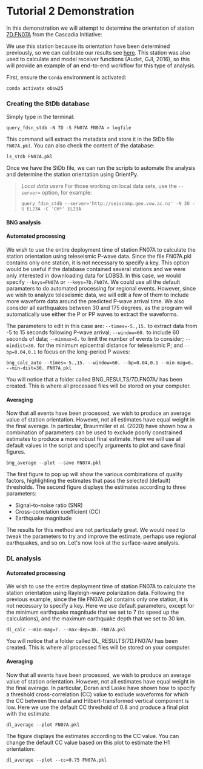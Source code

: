 # Tutorial 2 Demonstration

In this demonstration we will attempt to determine the orientation of station
[7D.FN07A](https://ds.iris.edu/gmap/#network=7D&station=FN07A&planet=earth) from the Cascadia Initiative: 

We use this station because its orientation have been determined previously, so we can 
calibrate our results see [here](https://obsic.whoi.edu/wp-content/uploads/sites/6/2019/05/Cascadia_Horizontal_Orientation_Report_2011-2012_14_05_02.pdf). This station was also used to calculate and model receiver functions
(Audet, GJI, 2016), so this will provide an example of an end-to-end workflow for this
type of analysis.

First, ensure the `Conda` environment is activated:

```
conda activate obsw25
```

### Creating the StDb database

Simply type in the terminal:

```
query_fdsn_stdb -N 7D -S FN07A FN07A > logfile
```

This command will extract the metadata and store it in the StDb file `FN07A.pkl`. You can also
check the content of the database:

```
ls_stdb FN07A.pkl
```

Once we have the StDb file, we can run the scripts to automate the analysis and determine the station
orientation using OrientPy.

> *Local data users*
> For those working on local data sets, use the `--server=` option, for example:
> ```
> query_fdsn_stdb --server='http://seiscomp.geo.vuw.ac.nz' -N 3O -S EL23A -C 'CH*' EL23A
> ```

#### BNG analysis

#### Automated processing

We wish to use the entire deployment time of station FN07A to calculate the station orientation using teleseismic P-wave data. Since the file FN07A.pkl contains only one station, it is not necessary to specify a key. This option would be useful if the database contained several stations and we were only interested in downloading data for LOBS3. In this case, we would specify `--keys=FN07A` or `--keys=7D.FN07A`. We could use all the default paramaters to do automated processing for regional events. However, since we wish to analyze teleseismic data, we will edit a few of them to include more waveform data around the predicted P-wave arrival time. We also consider all earthquakes between 30 and 175 degrees, as the program will automatically use either the P or PP waves to extract the waveforms.

The parameters to edit in this case are: `--times=-5.,15.` to extract data from -5 to 15 seconds following P-wave arrival; `--window=60.` to include 60 seconds of data; `--minmax=6.` to limit the number of events to consider; `--mindist=30.` for the minimum epicentral distance for teleseismic P; and `--bp=0.04,0.1` to focus on the long-period P waves:

```
bng_calc_auto --times=-5.,15. --window=60. --bp=0.04,0.1 --min-mag=6. --min-dist=30. FN07A.pkl
```

You will notice that a folder called BNG_RESULTS/7D.FN07A/ has been created. This is where all processed files will be stored on your computer.

#### Averaging

Now that all events have been processed, we wish to produce an average value of station orientation. However, not all estimates have equal weight in the final average. In particular, Braunmiller et al. (2020) have shown how a combination of parameters can be used to exclude poorly constrained estimates to produce a more robust final estimate. Here we will use all default values in the script and specify arguments to plot and save final figures.

```
bng_average --plot --save FN07A.pkl
```

The first figure to pop up will show the various combinations of quality factors, highlighting the estimates that pass the selected (default) thresholds. The second figure displays the estimates according to three parameters:

- Signal-to-noise ratio (SNR)
- Cross-correlation coefficient (CC)
- Earthquake magnitude

The results for this method are not particularly great. We would need to tweak the parameters to try and improve the estimate, perhaps use regional earthquakes, and so on. Let's now look at the surface-wave analysis.

### DL analysis

#### Automated processing

We wish to use the entire deployment time of station FN07A to calculate the station orientation using Rayleigh-wave polarization data. Following the previous example, since the file FN07A.pkl contains only one station, it is not necessary to specify a key. Here we use default parameters, except for the minimum earthquake magnitude that we set to 7 (to speed up the calculations), and the maximum earthquake depth that we set to 30 km.

```
dl_calc --min-mag=7. --max-dep=30. FN07A.pkl
```

You will notice that a folder called DL_RESULTS/7D.FN07A/ has been created. This is where all processed files will be stored on your computer.

#### Averaging

Now that all events have been processed, we wish to produce an average value of station orientation. However, not all estimates have equal weight in the final average. In particular, Doran and Laske have shown how to specify a threshold cross-correlation (CC) value to exclude waveforms for which the CC between the radial and Hilbert-transformed vertical component is low. Here we use the default CC threshold of 0.8 and produce a final plot with the estimate.

```
dl_average --plot FN07A.pkl
```

The figure displays the estimates according to the CC value. You can change the default CC value based on this plot to estimate the H1 orientation:

```
dl_average --plot --cc=0.75 FN07A.pkl
```